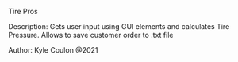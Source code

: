 Tire Pros

Description: Gets user input using GUI elements and calculates Tire Pressure. Allows to save customer order to .txt file

Author: Kyle Coulon @2021
